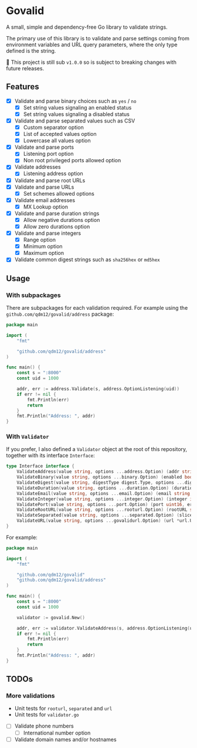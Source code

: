 # Govalid

A small, simple and dependency-free Go library to validate strings.

The primary use of this library is to validate and parse settings coming from environment variables and URL query parameters, where the only type defined is the string.

💁 This project is still sub `v1.0.0` so is subject to breaking changes with future releases.

## Features

- [x] Validate and parse binary choices such as `yes` / `no`
  - [x] Set string values signaling an enabled status
  - [x] Set string values signaling a disabled status
- [x] Validate and parse separated values such as CSV
  - [x] Custom separator option
  - [x] List of accepted values option
  - [x] Lowercase all values option
- [x] Validate and parse ports
  - [x] Listening port option
  - [x] Non root privileged ports allowed option
- [x] Validate addresses
  - [x] Listening address option
- [x] Validate and parse root URLs
- [x] Validate and parse URLs
  - [x] Set schemes allowed options
- [x] Validate email addresses
  - [x] MX Lookup option
- [x] Validate and parse duration strings
  - [x] Allow negative durations option
  - [x] Allow zero durations option
- [x] Validate and parse integers
  - [x] Range option
  - [x] Minimum option
  - [x] Maximum option
- [x] Validate common digest strings such as `sha256hex` or `md5hex`

## Usage

### With subpackages

There are subpackages for each validation required.
For example using the `github.com/qdm12/govalid/address` package:

```go
package main

import (
    "fmt"

    "github.com/qdm12/govalid/address"
)

func main() {
    const s = ":8000"
    const uid = 1000

    addr, err := address.Validate(s, address.OptionListening(uid))
    if err != nil {
        fmt.Println(err)
        return
    }
    fmt.Println("Address: ", addr)
}

```

### With `Validator`

If you prefer, I also defined a `Validator` object at the root of this repository, together with its interface `Interface`:

```go
type Interface interface {
    ValidateAddress(value string, options ...address.Option) (addr string, err error)
    ValidateBinary(value string, options ...binary.Option) (enabled bool, err error)
    ValidateDigest(value string, digestType digest.Type, options ...digest.Option) (err error)
    ValidateDuration(value string, options ...duration.Option) (duration time.Duration, err error)
    ValidateEmail(value string, options ...email.Option) (email string, err error)
    ValidateInteger(value string, options ...integer.Option) (integer int, err error)
    ValidatePort(value string, options ...port.Option) (port uint16, err error)
    ValidateRootURL(value string, options ...rooturl.Option) (rootURL string, err error)
    ValidateSeparated(value string, options ...separated.Option) (slice []string, err error)
    ValidateURL(value string, options ...govalidurl.Option) (url *url.URL, err error)
}
```

For example:

```go
package main

import (
    "fmt"

    "github.com/qdm12/govalid"
    "github.com/qdm12/govalid/address"
)

func main() {
    const s = ":8000"
    const uid = 1000

    validator := govalid.New()

    addr, err := validator.ValidateAddress(s, address.OptionListening(uid))
    if err != nil {
        fmt.Println(err)
        return
    }
    fmt.Println("Address: ", addr)
}

```

## TODOs

### More validations

- Unit tests for `rooturl`, `separated` and `url`
- Unit tests for `validator.go`
- [ ] Validate phone numbers
  - [ ] International number option
- [ ] Validate domain names and/or hostnames
